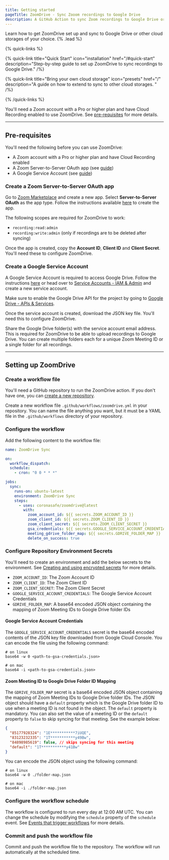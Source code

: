 ```yaml
---
title: Getting started
pageTitle: ZoomDrive - Sync Zooom recordings to Google Drive
description: A GitHub Action to sync Zoom recordings to Google Drive or other cloud storages of your choice.
---
```


Learn how to get ZoomDrive set up and sync to Google Drive or other cloud storages of your choice. {% .lead %}

{% quick-links %}

{% quick-link title="Quick Start" icon="installation" href="/#quick-start" description="Step-by-step guide to set up ZoomDrive to sync recordings to Google Drive." /%}

{% quick-link title="Bring your own cloud storage" icon="presets" href="/" description="A guide on how to extend to sync to other cloud storages. " /%}

{% /quick-links %}

You'll need a Zoom account with a Pro or higher plan and have Cloud Recording enabled to use ZoomDrive. See [pre-requisites](/#pre-requisites) for more details.

---

## Pre-requisites

You'll need the following before you can use ZoomDrive:

- A Zoom account with a Pro or higher plan and have Cloud Recording enabled
- A Zoom Server-to-Server OAuth app (see [guide](/#create-a-zoom-server-to-server-oauth-app))
- A Google Service Account (see [guide](/#create-a-google-service-account))

### Create a Zoom Server-to-Server OAuth app

Go to [Zoom Marketplace](https://marketplace.zoom.us/develop/create) and create a new app. Select **Server-to-Server OAuth** as the app type. Follow the instructions available [here](https://developers.zoom.us/docs/internal-apps/create/) to create the app.

The following scopes are required for ZoomDrive to work:

- `recording:read:admin`
- `recording:write:admin` (only if recordings are to be deleted after syncing)

Once the app is created, copy the **Account ID**, **Client ID** and **Client Secret**. You'll need these to configure ZoomDrive.

### Create a Google Service Account

A Google Service Account is required to access Google Drive. Follow the instructions [here](https://developers.google.com/identity/protocols/oauth2/service-account) or head over to [Service Accounts - IAM & Admin](https://console.cloud.google.com/iam-admin/serviceaccounts) and create a new service account.

Make sure to enable the Google Drive API for the project by going to [Google Drive - APIs & Services](https://console.cloud.google.com/apis/api/drive.googleapis.com/credentials).

Once the service account is created, download the JSON key file. You'll need this to configure ZoomDrive.

Share the Google Drive folder(s) with the service account email address. This is required for ZoomDrive to be able to upload recordings to Google Drive. You can create multiple folders each for a unique Zoom Meeting ID or a single folder for all recordings.

---

## Setting up ZoomDrive

### Create a workflow file

You'll need a GitHub repository to run the ZoomDrive action. If you don't have one, you can [create a new repository](https://github.com/new).

Create a new workflow file `.github/workflows/zoomdrive.yml` in your repository. You can name the file anything you want, but it must be a YAML file in the `.github/workflows` directory of your repository.

### Configure the workflow

Add the following content to the workflow file:

```yaml
name: ZoomDrive Sync

on:
  workflow_dispatch:
  schedule:
    - cron: "0 0 * * *"

jobs:
  sync:
    runs-on: ubuntu-latest
    environment: ZoomDrive Sync
    steps:
      - uses: coronasafe/zoomdrive@latest
        with:
          zoom_account_id: ${{ secrets.ZOOM_ACCOUNT_ID }}
          zoom_client_id: ${{ secrets.ZOOM_CLIENT_ID }}
          zoom_client_secret: ${{ secrets.ZOOM_CLIENT_SECRET }}
          gsa_credentials: ${{ secrets.GOOGLE_SERVICE_ACCOUNT_CREDENTIALS }}
          meeting_gdrive_folder_map: ${{ secrets.GDRIVE_FOLDER_MAP }}
          delete_on_success: true
```

### Configure Repository Environment Secrets

You'll need to create an environment and add the below secrets to the environment. See [Creating and using encrypted secrets](https://docs.github.com/en/actions/reference/encrypted-secrets) for more details.

- `ZOOM_ACCOUNT_ID`: The Zoom Account ID
- `ZOOM_CLIENT_ID`: The Zoom Client ID
- `ZOOM_CLIENT_SECRET`: The Zoom Client Secret
- `GOOGLE_SERVICE_ACCOUNT_CREDENTIALS`: The Google Service Account Credentials
- `GDRIVE_FOLDER_MAP`: A base64 encoded JSON object containing the mapping of Zoom Meeting IDs to Google Drive folder IDs

#### Google Service Account Credentials

The `GOOGLE_SERVICE_ACCOUNT_CREDENTIALS` secret is the base64 encoded contents of the JSON key file downloaded from Google Cloud Console. You can encode the file using the following command:

```shell
# on linux
base64 -w 0 <path-to-gsa-credentials.json>

# on mac
base64 -i <path-to-gsa-credentials.json>
```

#### Zoom Meeting ID to Google Drive Folder ID Mapping

The `GDRIVE_FOLDER_MAP` secret is a base64 encoded JSON object containing the mapping of Zoom Meeting IDs to Google Drive folder IDs. The JSON object should have a `default` property which is the Google Drive folder ID to use when a meeting ID is not found in the object. The `default` property is mandatory. You can also set the value of a meeting ID or the `default` property to `false` to skip syncing for that meeting. See the example below:

```json
{
  "85177928324": "1E***********7iUQE",
  "83123232335": "1T***********y49Bw",
  "84898985619": false, // skips syncing for this meeting
  "default": "1T***********y41Bw"
}
```

You can encode the JSON object using the following command:

```shell
# on linux
base64 -w 0 ./folder-map.json

# on mac
base64 -i ./folder-map.json
```

### Configure the workflow schedule

The workflow is configured to run every day at 12:00 AM UTC. You can change the schedule by modifying the `schedule` property of the `schedule` event. See [Events that trigger workflows](https://docs.github.com/en/actions/reference/events-that-trigger-workflows) for more details.

### Commit and push the workflow file

Commit and push the workflow file to the repository. The workflow will run automatically at the scheduled time.
